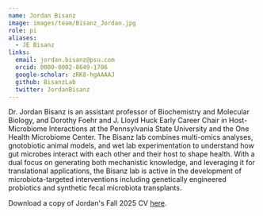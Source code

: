 ```yaml
---
name: Jordan Bisanz
image: images/team/Bisanz_Jordan.jpg
role: pi
aliases:
  - JE Bisanz
links:
  email: jordan.bisanz@psu.com
  orcid: 0000-0002-8649-1706
  google-scholar: zRK8-hgAAAAJ
  github: BisanzLab
  twitter: JordanBisanz
---
```


Dr. Jordan Bisanz is an assistant professor of Biochemistry and Molecular Biology, and Dorothy Foehr and J. Lloyd Huck Early Career Chair in Host-Microbiome Interactions at the Pennsylvania State University and the One Health Microbiome Center. The Bisanz lab combines multi-omics analyses, gnotobiotic animal models, and wet lab experimentation to understand how gut microbes interact with each other and their host to shape health. With a dual focus on generating both mechanistic knowledge, and leveraging it for translational applications, the Bisanz lab is active in the development of microbiota-targeted interventions including genetically engineered probiotics and synthetic fecal microbiota transplants.

Download a copy of Jordan's Fall 2025 CV [here]().
